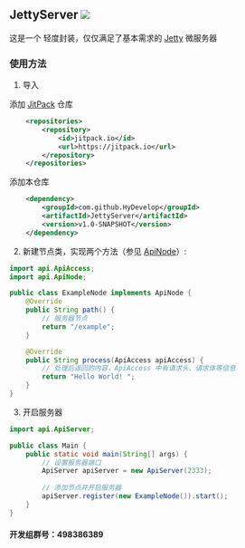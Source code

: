 ## JettyServer [![](https://jitpack.io/v/HyDevelop/JettyServer.svg)](https://jitpack.io/#HyDevelop/JettyServer)  
这是一个 轻度封装，仅仅满足了基本需求的 [Jetty](https://www.eclipse.org/jetty/) 微服务器  

### 使用方法  
1. 导入  

添加 [JitPack](https://jitpack.io/) 仓库  
`````xml
	<repositories>
		<repository>
		    <id>jitpack.io</id>
		    <url>https://jitpack.io</url>
		</repository>
	</repositories>
`````

添加本仓库  
`````xml
	<dependency>
	    <groupId>com.github.HyDevelop</groupId>
	    <artifactId>JettyServer</artifactId>
	    <version>v1.0-SNAPSHOT</version>
	</dependency>
`````

2. 新建节点类，实现两个方法（参见 [ApiNode](https://github.com/HyDevelop/JettyServer/blob/master/src/main/java/api/ApiNode.java)）:  

`````Java
import api.ApiAccess;
import api.ApiNode;

public class ExampleNode implements ApiNode {
    @Override
    public String path() {
        // 服务器节点
        return "/example";
    }

    @Override
    public String process(ApiAccess apiAccess) {
        // 处理后返回的内容，ApiAccess 中有请求头、请求体等信息
        return "Hello World! ";
    }
}
`````

3. 开启服务器  

`````Java
import api.ApiServer;

public class Main {
    public static void main(String[] args) {
        // 设置服务器端口
        ApiServer apiServer = new ApiServer(2333);
        
        // 添加节点并开启服务器
        apiServer.register(new ExampleNode()).start();
    }
}
`````

#### 开发组群号：498386389  
